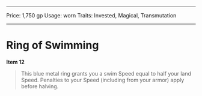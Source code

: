 
---
Price: 1,750 gp
Usage: worn
Traits: Invested, Magical, Transmutation

---

# Ring of Swimming

**Item 12**

> This blue metal ring grants you a swim Speed equal to half your land Speed. Penalties to your Speed (including from your armor) apply before halving.
